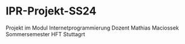 # IPR-Projekt-SS24
Projekt im Modul Internetprogrammierung
Dozent Mathias Maciossek
Sommersemester HFT Stuttagrt
